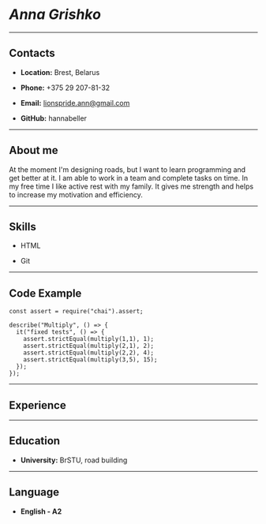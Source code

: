 # ***Anna Grishko***
---
## Contacts
+ **Location:** Brest, Belarus

+ **Phone:** +375 29 207-81-32

+ **Email:** lionspride.ann@gmail.com

+ **GitHub:** hannabeller

---
## About me
At the moment I'm designing roads, but I want to learn programming and get better at it. I am able to work in a team and complete tasks on time. In my free time I like active rest with my family. It gives me strength and helps to increase my motivation and efficiency.

---
## Skills
+ HTML

+ Git

---
## Code Example
```
const assert = require("chai").assert;

describe("Multiply", () => {
  it("fixed tests", () => {
    assert.strictEqual(multiply(1,1), 1);
    assert.strictEqual(multiply(2,1), 2);
    assert.strictEqual(multiply(2,2), 4);
    assert.strictEqual(multiply(3,5), 15);   
  });
});
```

---
## Experience

---
## Education
+ **University:** BrSTU, road building

---
## Language
+ **English - A2**
